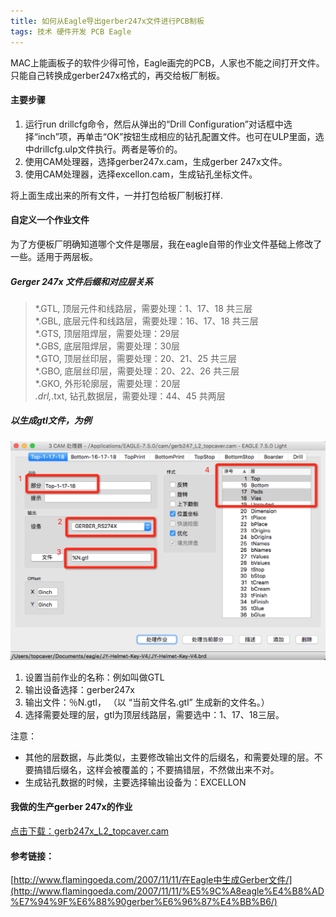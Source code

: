 ```yaml
---
title: 如何从Eagle导出gerber247x文件进行PCB制板
tags: 技术 硬件开发 PCB Eagle
---  
```


MAC上能画板子的软件少得可怜，Eagle画完的PCB，人家也不能之间打开文件。只能自己转换成gerber247x格式的，再交给板厂制板。

<!--more-->

#### 主要步骤
1. 运行run drillcfg命令，然后从弹出的“Drill Configuration”对话框中选择“inch”项，再单击“OK”按钮生成相应的钻孔配置文件。也可在ULP里面，选中drillcfg.ulp文件执行。两者是等价的。
2. 使用CAM处理器，选择gerber247x.cam，生成gerber 247x文件。
3. 使用CAM处理器，选择excellon.cam，生成钻孔坐标文件。

将上面生成出来的所有文件，一并打包给板厂制板打样.

#### 自定义一个作业文件

为了方便板厂明确知道哪个文件是哪层，我在eagle自带的作业文件基础上修改了一些。适用于两层板。

##### Gerger 247x 文件后缀和对应层关系

> *.GTL, 顶层元件和线路层，需要处理：1、17、18 共三层  
> *.GBL, 底层元件和线路层，需要处理：16、17、18 共三层  
> *.GTS, 顶层阻焊层，需要处理：29层  
> *.GBS, 底层阻焊层，需要处理：30层  
> *.GTO, 顶层丝印层，需要处理：20、21、25 共三层  
> *.GBO, 底层丝印层，需要处理：20、22、26 共三层  
> *.GKO, 外形轮廓层，需要处理：20层  
> *.drl,*.txt, 钻孔数据层，需要处理：44、45 共两层  

##### 以生成gtl文件，为例

![image](/illustration/how-to-export-gerber247x-from-eagle.png)

1. 设置当前作业的名称：例如叫做GTL
2. 输出设备选择：gerber247x
3. 输出文件：％N.gtl， （以 “当前文件名.gtl” 生成新的文件名。）
4. 选择需要处理的层，gtl为顶层线路层，需要选中：1、17、18三层。

注意：

* 其他的层数据，与此类似，主要修改输出文件的后缀名，和需要处理的层。不要搞错后缀名，这样会被覆盖的；不要搞错层，不然做出来不对。  
* 生成钻孔数据的时候，主要选择输出设备为：EXCELLON

#### 我做的生产gerber 247x的作业
[点击下载：gerb247x_L2_topcaver.cam](/attachment/gerb247x_L2_topcaver.cam)

#### 参考链接：

[http://www.flamingoeda.com/2007/11/11/在Eagle中生成Gerber文件/](http://www.flamingoeda.com/2007/11/11/%E5%9C%A8eagle%E4%B8%AD%E7%94%9F%E6%88%90gerber%E6%96%87%E4%BB%B6/)
